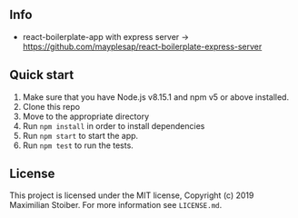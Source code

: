 ## Info
  - react-boilerplate-app with express server -> https://github.com/mayplesap/react-boilerplate-express-server

## Quick start

1.  Make sure that you have Node.js v8.15.1 and npm v5 or above installed.
2.  Clone this repo
3.  Move to the appropriate directory
4.  Run `npm install` in order to install dependencies
5.  Run `npm start` to start the app.
6.  Run `npm test` to run the tests.

## License

This project is licensed under the MIT license, Copyright (c) 2019 Maximilian
Stoiber. For more information see `LICENSE.md`.
